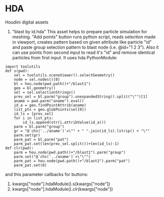 # HDA

Houdini digital assets
1. "blast by id.hda" This asset helps to prepare particle simulation for meshing. "Add points" button runs python script, reads selection
made in viewport, creates pattern based on given attribute like particle "id" and paste group selection pattern to blast node (i.e. 
@id="1 2 3"). Also it can use points from second input to read it's "id" and remove identical particles from first input.
It uses hda PythonModule:
```
import toolutils
def s(pwd):
    sel = toolutils.sceneViewer().selectGeometry()
    node = sel.nodes()[0]
    bl = hou.node(pwd.path()+"/blast1")
    geo = bl.geometry()
    sel = sel.selectionStrings()
    prev_sel = bl.parm("group").unexpandedString().split("\"")[1]
    aname = pwd.parm("aname").eval()
    id_a = geo.findPointAttrib(aname)
    list_pts = geo.globPoints(sel[0])
    id_ls = [prev_sel]
    for i in list_pts:
        id_ls.append(str(i.attribValue(id_a)))
    parm = bl.parm("group")
    gr = "@`chs('../aname')`=\"" + " ".join(id_ls).lstrip() + "\""
    parm.set(gr)
    parm_pat = bl.parm("pat")
    parm_pat.set(len(prev_sel.split())+len(id_ls)-1)
def clr(pwd):
    parm = hou.node(pwd.path()+"/blast1").parm("group")
    parm.set("@`chs('../aname')`=\"\"")
    parm_pat = hou.node(pwd.path()+"/blast1").parm("pat")
    parm_pat.set(0)
```

and this parameter callbacks for buttons:
1) kwargs["node"].hdaModule().s(kwargs["node"])
2) kwargs["node"].hdaModule().clr(kwargs["node"])
